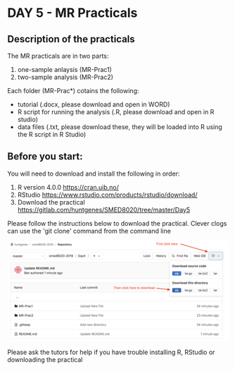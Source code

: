 # DAY 5 - MR Practicals

## Description of the practicals

The MR practicals are in two parts: 
1) one-sample anlaysis (MR-Prac1)
2) two-sample analysis (MR-Prac2)

Each folder (MR-Prac*) cotains the following:
- tutorial (.docx, please download and open in WORD)
- R script for running the analysis (.R, please download and open in R studio)
- data files (.txt, please download these, they will be loaded into R using the R script in R Studio)

## Before you start:

You will need to download and install the following in order:
1) R version 4.0.0
https://cran.uib.no/
2) RStudio
https://www.rstudio.com/products/rstudio/download/
3) Download the practical
https://gitlab.com/huntgenes/SMED8020/tree/master/Day5

Please follow the instructions below to download the practical.
Clever clogs can use the 'git clone' command from the command line 

![Inline image](Screen_Shot_2019-05-22_at_08.33.56.png)

Please ask the tutors for help if you have trouble installing R, RStudio or downloading the practical 



